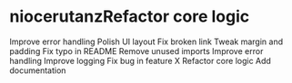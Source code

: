 # niocerutanzRefactor core logic
Improve error handling
Polish UI layout
Fix broken link
Tweak margin and padding
Fix typo in README
Remove unused imports
Improve error handling
Improve logging
Fix bug in feature X
Refactor core logic
Add documentation
